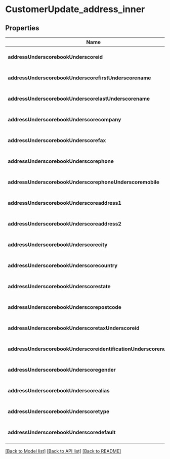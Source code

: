 # CustomerUpdate_address_inner

## Properties
Name | Type | Description | Notes
------------ | ------------- | ------------- | -------------
**addressUnderscorebookUnderscoreid** | **string** |  | [optional] [default to null]
**addressUnderscorebookUnderscorefirstUnderscorename** | **string** |  | [optional] [default to null]
**addressUnderscorebookUnderscorelastUnderscorename** | **string** |  | [optional] [default to null]
**addressUnderscorebookUnderscorecompany** | **string** |  | [optional] [default to null]
**addressUnderscorebookUnderscorefax** | **string** |  | [optional] [default to null]
**addressUnderscorebookUnderscorephone** | **string** |  | [optional] [default to null]
**addressUnderscorebookUnderscorephoneUnderscoremobile** | **string** |  | [optional] [default to null]
**addressUnderscorebookUnderscoreaddress1** | **string** |  | [optional] [default to null]
**addressUnderscorebookUnderscoreaddress2** | **string** |  | [optional] [default to null]
**addressUnderscorebookUnderscorecity** | **string** |  | [optional] [default to null]
**addressUnderscorebookUnderscorecountry** | **string** |  | [optional] [default to null]
**addressUnderscorebookUnderscorestate** | **string** |  | [optional] [default to null]
**addressUnderscorebookUnderscorepostcode** | **string** |  | [optional] [default to null]
**addressUnderscorebookUnderscoretaxUnderscoreid** | **string** |  | [optional] [default to null]
**addressUnderscorebookUnderscoreidentificationUnderscorenumber** | **string** |  | [optional] [default to null]
**addressUnderscorebookUnderscoregender** | **string** |  | [optional] [default to null]
**addressUnderscorebookUnderscorealias** | **string** |  | [optional] [default to null]
**addressUnderscorebookUnderscoretype** | **string** |  | [optional] [default to null]
**addressUnderscorebookUnderscoredefault** | **boolean** |  | [optional] [default to null]

[[Back to Model list]](../README.md#documentation-for-models) [[Back to API list]](../README.md#documentation-for-api-endpoints) [[Back to README]](../README.md)


